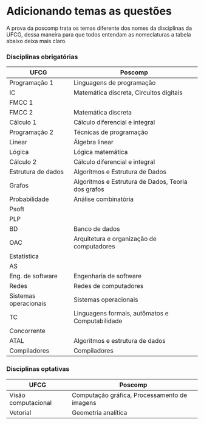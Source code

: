 # Adicionando temas as questões

A prova da poscomp trata os temas diferente dos nomes da disciplinas da UFCG, dessa maneira para que todos entendam as nomeclaturas a tabela abaixo deixa mais claro.

### Disciplinas obrigatórias

| UFCG                  | Poscomp                                            |
|-----------------------|----------------------------------------------------|
| Programação 1         | Linguagens de programação                          |
| IC                    | Matemática discreta, Circuitos digitais            |
| FMCC 1                |                                                    |   
| FMCC 2                | Matemática discreta                                |   
| Cálculo 1             | Cálculo diferencial e integral                     |
| Programação 2         | Técnicas de programação                            |
| Linear                | Álgebra linear                                     |
| Lógica                | Lógica matemática                                  |   
| Cálculo 2             | Cálculo diferencial e integral                     |
| Estrutura de dados    | Algoritmos e Estrutura de Dados                    |
| Grafos                | Algoritmos e Estrutura de Dados, Teoria dos grafos |
| Probabilidade         | Análise combinatória                               |
| Psoft                 |                                                    |   
| PLP                   |                                                    |
| BD                    | Banco de dados                                     |
| OAC                   | Arquitetura e organização de computadores          |
| Estatística           |                                                    |
| AS                    |                                                    |
| Eng. de software      | Engenharia de software                             |
| Redes                 | Redes de computadores                              |
| Sistemas operacionais | Sistemas operacionais                              |
| TC                    | Linguagens formais, autômatos e Computabilidade    |
| Concorrente           |                                                    |
| ATAL                  | Algoritmos e estrutura de dados                    |
| Compiladores          | Compiladores                                       |

### Disciplinas optativas

| UFCG                    | Poscomp                                      |
|-------------------------|----------------------------------------------|
| Visão computacional     | Computação gráfica, Processamento de imagens |
| Vetorial                | Geometria analítica                          |